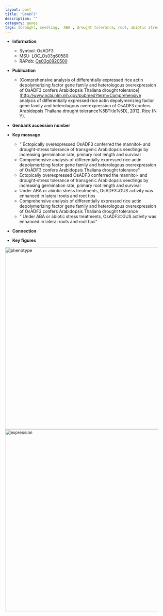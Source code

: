 ```yaml
---
layout: post
title: "OsADF3"
description: ""
category: genes
tags: [drought, seedling,  ABA , drought tolerance, root, abiotic stress, lateral root, primary root]
---
```


* **Information**  
    + Symbol: OsADF3  
    + MSU: [LOC_Os03g60580](http://rice.plantbiology.msu.edu/cgi-bin/ORF_infopage.cgi?orf=LOC_Os03g60580)  
    + RAPdb: [Os03g0820500](http://rapdb.dna.affrc.go.jp/viewer/gbrowse_details/irgsp1?name=Os03g0820500)  

* **Publication**  
    + [Comprehensive analysis of differentially expressed rice actin depolymerizing factor gene family and heterologous overexpression of OsADF3 confers Arabidopsis Thaliana drought tolerance](http://www.ncbi.nlm.nih.gov/pubmed?term=Comprehensive analysis of differentially expressed rice actin depolymerizing factor gene family and heterologous overexpression of OsADF3 confers Arabidopsis Thaliana drought tolerance%5BTitle%5D), 2012, Rice (N Y).

* **Genbank accession number**  

* **Key message**  
    + " Ectopically overexpressed OsADF3 conferred the mannitol- and drought-stress tolerance of transgenic Arabidopsis seedlings by increasing germination rate, primary root length and survival
    + Comprehensive analysis of differentially expressed rice actin depolymerizing factor gene family and heterologous overexpression of OsADF3 confers Arabidopsis Thaliana drought tolerance"
    + Ectopically overexpressed OsADF3 conferred the mannitol- and drought-stress tolerance of transgenic Arabidopsis seedlings by increasing germination rate, primary root length and survival
    + Under ABA or abiotic stress treatments, OsADF3::GUS activity was enhanced in lateral roots and root tips
    + Comprehensive analysis of differentially expressed rice actin depolymerizing factor gene family and heterologous overexpression of OsADF3 confers Arabidopsis Thaliana drought tolerance
    + " Under ABA or abiotic stress treatments, OsADF3::GUS activity was enhanced in lateral roots and root tips"

* **Connection**  

* **Key figures**  
<img src="http://ricencode.github.io/images/OsADF3.pheno.png" alt="phenotype"  style="width: 600px;"/>

<img src="http://ricencode.github.io/images/OsADF3.exp.png" alt="expression"  style="width: 600px;"/>


